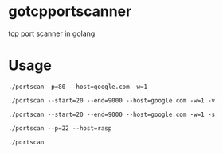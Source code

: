 gotcpportscanner
================

tcp port scanner in golang


Usage
=====

```./portscan -p=80 --host=google.com -w=1```

```./portscan --start=20 --end=9000 --host=google.com -w=1 -v ```

```./portscan --start=20 --end=9000 --host=google.com -w=1 -s```

```./portscan --p=22 --host=rasp```

```./portscan```

